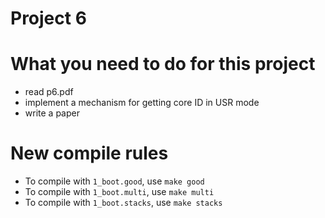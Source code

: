 # Project 6

# What you need to do for this project
- read p6.pdf
- implement a mechanism for getting core ID in USR mode
- write a paper

# New compile rules
- To compile with `1_boot.good`, use `make good`
- To compile with `1_boot.multi`, use `make multi`
- To compile with `1_boot.stacks`, use `make stacks`

